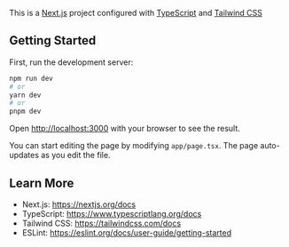 This is a [Next.js](https://nextjs.org/) project configured with [TypeScript](https://www.typescriptlang.org/) and [Tailwind CSS](https://tailwindcss.com/)

## Getting Started

First, run the development server:

```bash
npm run dev
# or
yarn dev
# or
pnpm dev
```

Open [http://localhost:3000](http://localhost:3000) with your browser to see the result.

You can start editing the page by modifying `app/page.tsx`. The page auto-updates as you edit the file.

## Learn More

-   Next.js: https://nextjs.org/docs
-   TypeScript: https://www.typescriptlang.org/docs
-   Tailwind CSS: https://tailwindcss.com/docs
-   ESLint: https://eslint.org/docs/user-guide/getting-started
